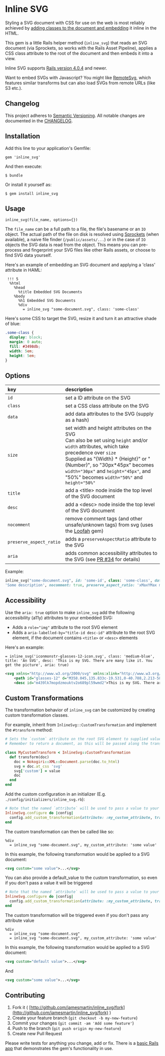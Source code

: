 # Inline SVG

Styling a SVG document with CSS for use on the web is most reliably achieved by
[adding classes to the document and
embedding](http://css-tricks.com/using-svg/) it inline in the HTML.

This gem is a little Rails helper method (`inline_svg`) that reads an SVG document (via Sprockets, so works with the Rails Asset Pipeline), applies a CSS class attribute to the root of the document and
then embeds it into a view.

Inline SVG supports [Rails version 4.0.4](http://weblog.rubyonrails.org/2014/3/14/Rails-4-0-4-has-been-released/) and newer.

Want to embed SVGs with Javascript? You might like [RemoteSvg](https://github.com/jamesmartin/remote-svg), which features similar transforms but can also load SVGs from remote URLs (like S3 etc.).

## Changelog

This project adheres to [Semantic Versioning](http://sermver.org). All notable changes are documented in the
[CHANGELOG](https://github.com/jamesmartin/inline_svg/blob/master/CHANGELOG.md).

## Installation

Add this line to your application's Gemfile:

    gem 'inline_svg'

And then execute:

    $ bundle

Or install it yourself as:

    $ gem install inline_svg

## Usage

```
inline_svg(file_name, options={})
```

The `file_name` can be a full path to a file, the file's basename or an `IO`
object. The
actual path of the file on disk is resolved using
[Sprockets](://github.com/sstephenson/sprockets) (when available), a naive file finder (`/public/assets/...`) or in the case of `IO` objects the SVG data is read from the object.
This means you can pre-process and fingerprint your SVG files like other Rails assets, or choose to find SVG data yourself.

Here's an example of embedding an SVG document and applying a 'class' attribute in
HAML:

```haml
 !!! 5 
  %html
    %head
      %title Embedded SVG Documents
    %body
      %h1 Embedded SVG Documents
      %div
        = inline_svg "some-document.svg", class: 'some-class'
```

Here's some CSS to target the SVG, resize it and turn it an attractive shade of
blue:

```css
.some-class {
  display: block;
  margin: 0 auto;
  fill: #3498db;
  width: 5em;
  height: 5em;
}
```

## Options 

key                     | description
:---------------------- | :---------- 
`id`                    | set a ID attribute on the SVG
`class`                 | set a CSS class attribute on the SVG
`data`                  | add data attributes to the SVG (supply as a hash)
`size`                  | set width and height attributes on the SVG <br/> Can also be set using `height` and/or `width` attributes, which take precedence over `size` <br/> Supplied as "{Width} * {Height}" or "{Number}", so "30px*45px" becomes `width="30px"` and `height="45px"`, and "50%" becomes `width="50%"` and `height="50%"`
`title`                 | add a \<title\> node inside the top level of the SVG document
`desc`                  | add a \<desc\> node inside the top level of the SVG document
`nocomment`             | remove comment tags (and other unsafe/unknown tags) from svg (uses the [Loofah](https://github.com/flavorjones/loofah) gem)
`preserve_aspect_ratio` | adds a `preserveAspectRatio` attribute to the SVG
`aria`                  | adds common accessibility attributes to the SVG (see [PR #34](https://github.com/jamesmartin/inline_svg/pull/34#issue-152062674) for details)

Example:

```ruby
inline_svg("some-document.svg", id: 'some-id', class: 'some-class', data: {some: "value"}, size: '30% * 20%', title: 'Some Title', desc:
'Some description', nocomment: true, preserve_aspect_ratio: 'xMaxYMax meet', aria: true)
```

## Accessibility

Use the `aria: true` option to make `inline_svg` add the following
accessibility (a11y) attributes to your embedded SVG:

* Adds a `role="img"` attribute to the root SVG element
* Adds a `aria-labelled-by="title-id desc-id"` attribute to the root SVG
  element, if the document contains `<title>` or `<desc>` elements

Here's an example:

```haml
= inline_svg('iconmonstr-glasses-12-icon.svg', class: 'medium-blue', title: 'An SVG', desc: 'This is my SVG. There are many like it. You get the picture', aria: true)
```

```xml
<svg xmlns="http://www.w3.org/2000/svg" xmlns:xlink="http://www.w3.org/1999/xlink" version="1.1" x="0px" y="0px" width="512px" height="512px" viewBox="0 0 512 512" style="enable-background:new 0 0 512 512;" xml:space="preserve" data-default-transform="some-default" class="medium-blue" role="img" aria-labelledby="bx6wix4t9pxpwxnohrhrmms3wexsw2o m439lk7mopdzmouktv2o689pl59wmd2"><title id="bx6wix4t9pxpwxnohrhrmms3wexsw2o">An SVG</title>
    <path id="glasses-12" d="M358.045,135.833c-19.531,0-40.788,2.213-58.256,8.433c-39.195,14.216-47.93,14.393-87.594,0  c-17.452-6.22-38.742-8.433-58.256-8.433c-33.831,0-71.584,6.639-103.939,15.071v30.704c14.535,4.384,18.34,10.763,20.654,25.624  c6.538,41.953,21.542,83.102,87.007,83.102c52.137,0,69.538-38.785,81.055-74.594c5.851-18.189,28.55-18.658,34.484-0.251  c11.551,35.858,28.868,74.845,81.106,74.845c65.48,0,80.502-41.148,87.023-83.102c2.312-14.861,6.119-21.24,20.67-25.624v-30.704  C429.611,142.472,391.875,135.833,358.045,135.833z M226.16,201.307c-8.885,37.317-23.336,71.859-68.499,71.859  c-56.664,0-68.214-32.665-73.395-85.363c-1.24-12.816,1.576-17.846,3.789-20.512c16.261-19.472,102.178-18.691,130.661-1.584  C226.864,170.603,232.161,176.018,226.16,201.307z M427.7,187.803c-5.163,52.698-16.731,85.363-73.394,85.363  c-45.131,0-59.598-34.542-68.482-71.859c-6.02-25.289-0.721-30.704,7.443-35.6c28.582-17.167,114.449-17.812,130.66,1.584  C426.158,169.957,428.975,174.986,427.7,187.803z M344.65,168.557c26.42-4.023,56.965-0.52,65.078,9.213  c1.777,2.129,4.023,6.152,3.018,16.403c-0.536,5.432-1.156,10.578-1.928,15.457C403.795,184.114,385.822,170.435,344.65,168.557z   M101.165,209.63c-0.771-4.879-1.408-10.025-1.944-15.457c-1.006-10.251,1.257-14.274,3.034-16.403  c8.131-9.732,38.675-13.236,65.096-9.213C126.177,170.435,108.206,184.114,101.165,209.63z M376.166,342.923  C356.418,392.177,272.631,380.106,256,349.26c-16.647,30.847-100.418,42.917-120.167-6.337c9.924,8.685,26.873,11.483,39.798,9.589  c38.105-5.582,35.054-41.592,61.693-41.592c7.292,0,13.897,3.034,18.675,7.963c4.777-4.929,11.366-7.963,18.658-7.963  c26.639,0,23.604,36.01,61.693,41.592C349.277,354.406,366.226,351.607,376.166,342.923z"></path>
    <desc id="m439lk7mopdzmouktv2o689pl59wmd2">This is my SVG. There are many like it. You get the picture</desc></svg>
```

## Custom Transformations

The transformation behavior of `inline_svg` can be customized by creating custom transformation classes.

For example, inherit from `InlineSvg::CustomTransformation` and implement the `#transform` method:

```ruby
# Sets the `custom` attribute on the root SVG element to supplied value
# Remember to return a document, as this will be passed along the transformation chain

class MyCustomTransform < InlineSvg::CustomTransformation
  def transform(doc)
    doc = Nokogiri::XML::Document.parse(doc.to_html)
    svg = doc.at_css 'svg'
    svg['custom'] = value
    doc
  end
end
```

Add the custom configuration in an initializer (E.g. `./config/initializers/inline_svg.rb`):

```ruby
# Note that the named `attribute` will be used to pass a value to your custom transform
InlineSvg.configure do |config|
  config.add_custom_transformation(attribute: :my_custom_attribute, transform: MyCustomTransform)
end
```

The custom transformation can then be called like so:
```haml
%div
  = inline_svg "some-document.svg", my_custom_attribute: 'some value'
```

In this example, the following transformation would be applied to a SVG document:

```xml
<svg custom="some value">...</svg>
```

You can also provide a default_value to the custom transformation, so even if you don't pass a value it will be triggered

```ruby
# Note that the named `attribute` will be used to pass a value to your custom transform
InlineSvg.configure do |config|
  config.add_custom_transformation(attribute: :my_custom_attribute, transform: MyCustomTransform, default_value: 'default value')
end
```

The custom transformation will be triggered even if you don't pass any attribute value
```haml
%div
  = inline_svg "some-document.svg"
  = inline_svg "some-document.svg", my_custom_attribute: 'some value'
```

In this example, the following transformation would be applied to a SVG document:

```xml
<svg custom="default value">...</svg>
```

And

```xml
<svg custom="some value">...</svg>
```

## Contributing

1. Fork it ( [http://github.com/jamesmartin/inline_svg/fork](http://github.com/jamesmartin/inline_svg/fork) )
2. Create your feature branch (`git checkout -b my-new-feature`)
3. Commit your changes (`git commit -am 'Add some feature'`)
4. Push to the branch (`git push origin my-new-feature`)
5. Create new Pull Request

Please write tests for anything you change, add or fix.
There is a [basic Rails
app](http://github.com/jamesmartin/inline_svg_test_app) that demonstrates the
gem's functionality in use.
